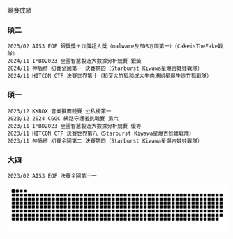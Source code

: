 競賽成績

### 碩二
```
2025/02 AIS3 EOF 銀質獎＋炸彈超人獎（malware及EDR方面第一）（CakeisTheFake戰隊）
2024/11 IMBD2023 全國智慧製造大數據分析競賽 銀獎
2024/11 神盾杯 初賽全國第一 決賽第四（Starburst Kiwawa星爆吉娃娃戰隊）
2024/11 HITCON CTF 決賽世界第十（和交大竹狐和成大牛肉湯組星爆牛炒竹狐戰隊）
```
### 碩一
```
2023/12 KKBOX 音樂推薦競賽 公私榜第一
2023/12 2024 CGGC 網路守護者挑戰賽 第六
2023/11 IMBD2023 全國智慧製造大數據分析競賽 優等
2023/11 HITCON CTF 決賽世界第八（Starburst Kiwawa星爆吉娃娃戰隊）
2023/11 神盾杯 初賽全國第二 決賽第四（Starburst Kiwawa星爆吉娃娃戰隊）
```
### 大四
```
2023/02 AIS3 EOF 決賽全國第十一
```

![](https://github.com/afan0918/afan0918/blob/main/github-snake-dark.svg)
